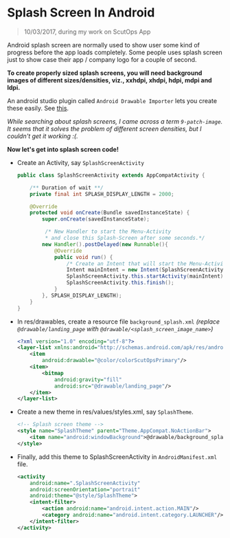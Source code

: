 # Splash Screen In Android
> 10/03/2017, during my work on ScutOps App

Android splash screen are normally used to show user some kind of progress before the app loads completely. Some people uses splash screen just to show case their app / company logo for a couple of second.

**To create properly sized splash screens, you will need background images of different sizes/densities, viz., xxhdpi, xhdpi, hdpi, mdpi and ldpi.**

An android studio plugin called `Android Drawable Importer` lets you create these easily.
See [this](http://stackoverflow.com/questions/19196616/is-there-a-way-to-create-xxhdpi-xhdpi-hdpi-mdpi-and-ldpi-drawables-from-a-lar).

*While searching about splash screens, I came across a term `9-patch-image`. It seems that it solves the problem of different screen densities, but I couldn't get it working :(.*

**Now let's get into splash screen code!**
- Create an Activity, say `SplashScreenActivity`

    ```java
    public class SplashScreenActivity extends AppCompatActivity {

    	/** Duration of wait **/
    	private final int SPLASH_DISPLAY_LENGTH = 2000;
    
    	@Override
    	protected void onCreate(Bundle savedInstanceState) {
    		super.onCreate(savedInstanceState);
    
    		 /* New Handler to start the Menu-Activity
             * and close this Splash-Screen after some seconds.*/
    		new Handler().postDelayed(new Runnable(){
    			@Override
    			public void run() {
                    /* Create an Intent that will start the Menu-Activity. */
    				Intent mainIntent = new Intent(SplashScreenActivity.this, MainActivity.class);
    				SplashScreenActivity.this.startActivity(mainIntent);
    				SplashScreenActivity.this.finish();
    			}
		    }, SPLASH_DISPLAY_LENGTH);
	    }
    }
    ```
    
- In res/drawables, create a resource file `background_splash.xml`
    *(replace `@drawable/landing_page` with `@drawable/<splash_screen_image_name>`)*
    
    ```xml
    <?xml version="1.0" encoding="utf-8"?>
    <layer-list xmlns:android="http://schemas.android.com/apk/res/android">
        <item
            android:drawable="@color/colorScutOpsPrimary"/>
        <item>
            <bitmap
                android:gravity="fill"
                android:src="@drawable/landing_page"/>
        </item>
    </layer-list>
    ```
- Create a new theme in res/values/styles.xml, say `SplashTheme`.

    ```xml
	<!-- Splash screen theme -->
	<style name="SplashTheme" parent="Theme.AppCompat.NoActionBar">
	    <item name="android:windowBackground">@drawable/background_splash</item>
	</style>
    ```
- Finally, add this theme to SplashScreenActivity in `AndroidManifest.xml` file.

    ```xml
	<activity
	    android:name=".SplashScreenActivity"
	    android:screenOrientation="portrait"
	    android:theme="@style/SplashTheme">
	    <intent-filter>
			<action android:name="android.intent.action.MAIN"/>
			<category android:name="android.intent.category.LAUNCHER"/>
	    </intent-filter>
	</activity>
    ```
